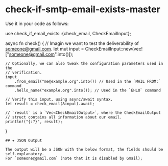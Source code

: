 # check-if-smtp-email-exists-master

Use it in your code as follows:

use check_if_email_exists::{check_email, CheckEmailInput};

async fn check() {
    // Imagin we want to test the deliverability of someone@gmail.com.
    let mut input = CheckEmailInput::new(vec!["someone@gmail.com".into()]);

    // Optionally, we can also tweak the configuration parameters used in the
    // verification.
    input
        .from_email("me@example.org".into()) // Used in the `MAIL FROM:` command
        .hello_name("example.org".into()); // Used in the `EHLO` command

    // Verify this input, using async/await syntax.
    let result = check_email(&input).await;

    // `result` is a `Vec<CheckEmailOutput>`, where the CheckEmailOutput
    // struct contains all information about our email.
    println!("{:?}", result);
}
```
## ✈️ JSON Output

The output will be a JSON with the below format, the fields should be self-explanatory. 
For `someone@gmail.com` (note that it is disabled by Gmail);
